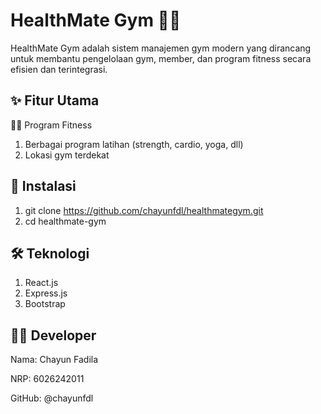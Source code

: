 # HealthMate Gym 🏋️‍♂️
HealthMate Gym adalah sistem manajemen gym modern yang dirancang untuk membantu pengelolaan gym, member, dan program fitness secara efisien dan terintegrasi.
## ✨ Fitur Utama
🏃‍♂️ Program Fitness
1. Berbagai program latihan (strength, cardio, yoga, dll)
2. Lokasi gym terdekat
## 🚀 Instalasi
1. git clone https://github.com/chayunfdl/healthmategym.git
2. cd healthmate-gym
## 🛠️ Teknologi
1. React.js
2. Express.js
3. Bootstrap
## 👨‍💻 Developer
Nama: Chayun Fadila

NRP: 6026242011

GitHub: @chayunfdl

